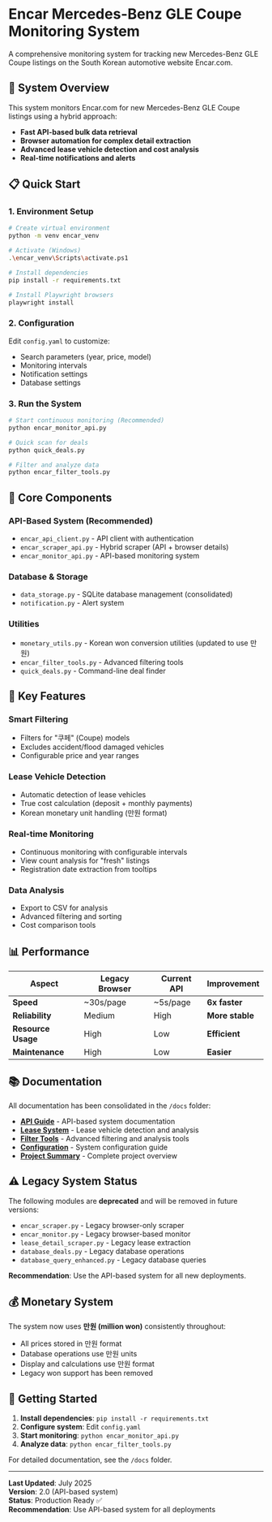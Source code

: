 # Encar Mercedes-Benz GLE Coupe Monitoring System

A comprehensive monitoring system for tracking new Mercedes-Benz GLE Coupe listings on the South Korean automotive website Encar.com.

## 🚗 **System Overview**

This system monitors Encar.com for new Mercedes-Benz GLE Coupe listings using a hybrid approach:
- **Fast API-based bulk data retrieval**
- **Browser automation for complex detail extraction**
- **Advanced lease vehicle detection and cost analysis**
- **Real-time notifications and alerts**

## 📋 **Quick Start**

### 1. Environment Setup
```bash
# Create virtual environment
python -m venv encar_venv

# Activate (Windows)
.\encar_venv\Scripts\activate.ps1

# Install dependencies
pip install -r requirements.txt

# Install Playwright browsers
playwright install
```

### 2. Configuration
Edit `config.yaml` to customize:
- Search parameters (year, price, model)
- Monitoring intervals
- Notification settings
- Database settings

### 3. Run the System
```bash
# Start continuous monitoring (Recommended)
python encar_monitor_api.py

# Quick scan for deals
python quick_deals.py

# Filter and analyze data
python encar_filter_tools.py
```

## 🔧 **Core Components**

### **API-Based System (Recommended)**
- `encar_api_client.py` - API client with authentication
- `encar_scraper_api.py` - Hybrid scraper (API + browser details)
- `encar_monitor_api.py` - API-based monitoring system

### **Database & Storage**
- `data_storage.py` - SQLite database management (consolidated)
- `notification.py` - Alert system

### **Utilities**
- `monetary_utils.py` - Korean won conversion utilities (updated to use 만원)
- `encar_filter_tools.py` - Advanced filtering tools
- `quick_deals.py` - Command-line deal finder

## 🎯 **Key Features**

### **Smart Filtering**
- Filters for "쿠페" (Coupe) models
- Excludes accident/flood damaged vehicles
- Configurable price and year ranges

### **Lease Vehicle Detection**
- Automatic detection of lease vehicles
- True cost calculation (deposit + monthly payments)
- Korean monetary unit handling (만원 format)

### **Real-time Monitoring**
- Continuous monitoring with configurable intervals
- View count analysis for "fresh" listings
- Registration date extraction from tooltips

### **Data Analysis**
- Export to CSV for analysis
- Advanced filtering and sorting
- Cost comparison tools

## 📊 **Performance**

| Aspect | Legacy Browser | Current API | Improvement |
|--------|---------------|-------------|-------------|
| **Speed** | ~30s/page | ~5s/page | **6x faster** |
| **Reliability** | Medium | High | **More stable** |
| **Resource Usage** | High | Low | **Efficient** |
| **Maintenance** | High | Low | **Easier** |

## 📚 **Documentation**

All documentation has been consolidated in the `/docs` folder:

- **[API Guide](docs/API_GUIDE.md)** - API-based system documentation
- **[Lease System](docs/LEASE_SYSTEM.md)** - Lease vehicle detection and analysis
- **[Filter Tools](docs/FILTER_TOOLS.md)** - Advanced filtering and analysis tools
- **[Configuration](docs/CONFIGURATION.md)** - System configuration guide
- **[Project Summary](docs/PROJECT_SUMMARY.md)** - Complete project overview

## ⚠️ **Legacy System Status**

The following modules are **deprecated** and will be removed in future versions:
- `encar_scraper.py` - Legacy browser-only scraper
- `encar_monitor.py` - Legacy browser-based monitor
- `lease_detail_scraper.py` - Legacy lease extraction
- `database_deals.py` - Legacy database operations
- `database_query_enhanced.py` - Legacy database queries

**Recommendation**: Use the API-based system for all new deployments.

## 💰 **Monetary System**

The system now uses **만원 (million won)** consistently throughout:
- All prices stored in 만원 format
- Database operations use 만원 units
- Display and calculations use 만원 format
- Legacy won support has been removed

## 🚀 **Getting Started**

1. **Install dependencies**: `pip install -r requirements.txt`
2. **Configure system**: Edit `config.yaml`
3. **Start monitoring**: `python encar_monitor_api.py`
4. **Analyze data**: `python encar_filter_tools.py`

For detailed documentation, see the `/docs` folder.

---

**Last Updated**: July 2025  
**Version**: 2.0 (API-based system)  
**Status**: Production Ready ✅  
**Recommendation**: Use API-based system for all deployments